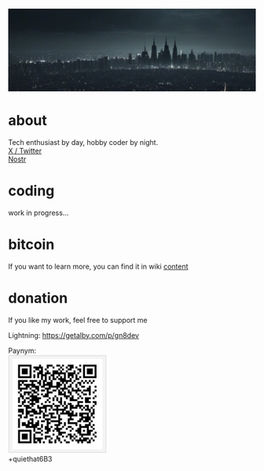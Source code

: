 ![created by romangn8](https://github.com/romangn8/home/blob/main/picture/IMG_0105.jpeg)
# about
Tech enthusiast by day, hobby coder by night. <br />
[X / Twitter](https://x.com/gn8dev/) <br />
[Nostr](https://primal.net/p/npub1uxccf5wkt5nwl5knmgxx423awcncjsgaa5vgvgnm9up20trxy2ds200wp8) <br >
# coding
work in progress...
# bitcoin 
If you want to learn more, you can find it in wiki
[content](https://github.com/romangn8/bitcoin-content/wiki/)
# donation
If you like my work, feel free to support me <br />

Lightning:
https://getalby.com/p/gn8dev <br />

Paynym: <br />
<img src="https://github.com/romangn8/home/blob/main/picture/paynym.png" width="200" title="titel" alt="alt" /> <br />
+quiethat6B3 <br />

